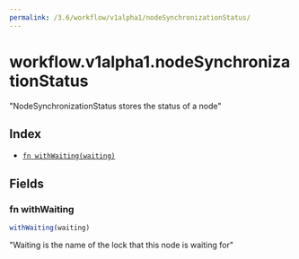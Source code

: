 ```yaml
---
permalink: /3.6/workflow/v1alpha1/nodeSynchronizationStatus/
---
```


# workflow.v1alpha1.nodeSynchronizationStatus

"NodeSynchronizationStatus stores the status of a node"

## Index

* [`fn withWaiting(waiting)`](#fn-withwaiting)

## Fields

### fn withWaiting

```ts
withWaiting(waiting)
```

"Waiting is the name of the lock that this node is waiting for"